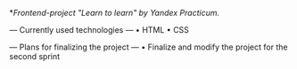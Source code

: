 **Frontend-project "Learn to learn" by Yandex Practicum.*

— Currently used technologies —
• HTML
• CSS

— Plans for finalizing the project —
• Finalize and modify the project for the second sprint
